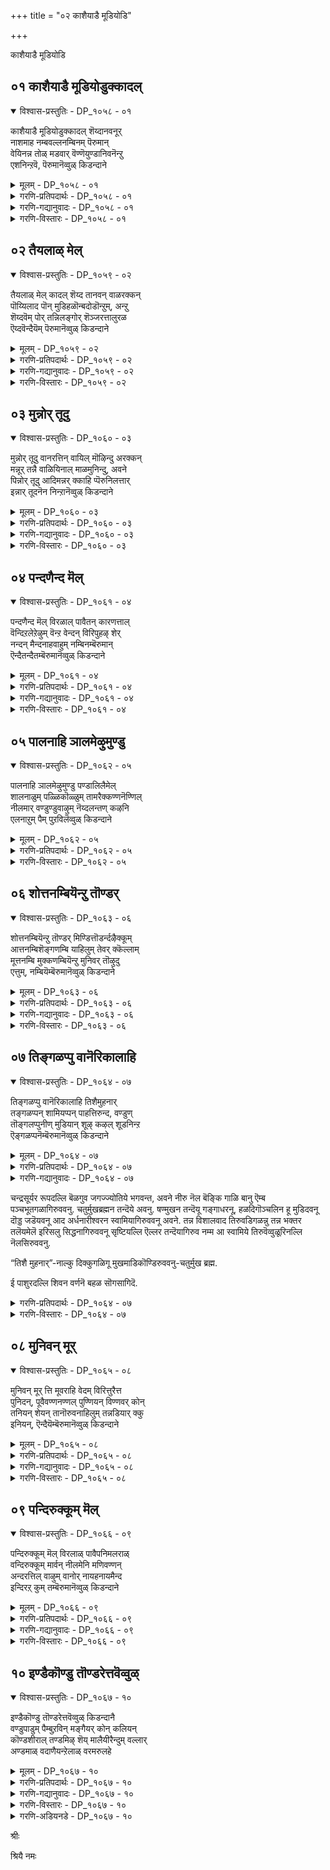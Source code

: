 +++
title = "०२ काशैयाडै मूडियोडि"

+++

काशैयाडै मूडियोडि

## ०१ काशैयाडै मूडियोडुक्कादल्

<details open><summary>विश्वास-प्रस्तुतिः - DP_१०५८ - ०१</summary>

काशैयाडै मूडियोडुक्कादल् शॆय्दानवनूर्  
नाशमाह नम्बवल्लनम्बिनम् पॆरुमान्  
वेयिनन्न तोळ् मडवार् वॆण्णॆयुण्डानिवनॆन्ऱु  
एशनिन्ऱवॆ, पॆरुमानॆव्वुळ् किडन्दाने
</details>

<details><summary>मूलम् - DP_१०५८ - ०१</summary>

काशैयाडै मूडियोडुक्कादल् शॆय्दानवनूर्  
नाशमाह नम्बवल्लनम्बिनम् पॆरुमान्  
वेयिनन्न तोळ् मडवार् वॆण्णॆयुण्डानिवनॆन्ऱु  
एशनिन्ऱवॆ, पॆरुमानॆव्वुळ् किडन्दाने
</details>

<details><summary>गरणि-प्रतिपदार्थः - DP_१०५८ - ०१</summary>

काशै आडै=काषाय वस्त्रदिन्द, मूडि=मुच्चिकॊण्डु, ओडि=ओडिबन्दु, कादल् शॆय्दान् अवन्=प्रेमिसलु यत्निसिद अवन, ऊर्=ऊराद लकॆयु, नाशम् आह=नाशवागुवन्तॆ, नम्बवल्ल=सङ्कल्पिसिद, नम्बि=परिपूर्णनाद, नम् पॆरुमान्=नम्म स्वामियन्नु, वेयिन् अन्न=बिदिरिन हागॆ, तोळ्=तोळुगळुळ्ळ, मडवार्=हॆङ्गसरु, वॆण्णॆय् उण्डान् इवन्=बॆण्णॆयन्नुण्ड इवनु, ऎन्ऱु=ऎन्दु, एशनिन्ऱ=हास्य माडुवन्तॆ निन्तिरुव, ऎम् पॆरुमान्=नम्म स्वामियु, ऎव्वुळ्=ऎव्वुळ् ऎम्बल्लि, किडन्दाने=नॆलसिरुवनल्ल\!
</details>

<details><summary>गरणि-गद्यानुवादः - DP_१०५८ - ०१</summary>

काषायवस्त्रदिन्द मुच्चिकॊण्डु, ओडिबन्दु, प्रेमिसलु यत्निसिद अवन ऊराद लङ्कॆयु नाशवागुवन्तॆ सङ्कल्पिसिद परिपूर्णवाद नम्म स्वामियन्नु बिदिरिन हागॆ तोळुगळुळ्ळ हॆङ्गसरु “इवनु बॆण्णॆयुण्ड” ऎन्दु हास्य माडुवन्तॆ नम्म स्वामियु ऎव्वुळ् ऎम्बल्लि नॆलसिरुवनल्ल\!\(१\)
</details>

<details><summary>गरणि-विस्तारः - DP_१०५८ - ०१</summary>

राक्षसन सहजगुणवाद कपटदिन्द तन्नन्नु काषायवस्त्रभूषणगळिन्द मरॆमाडिकॊण्डु, तानॊब्ब साधुसन्यासि ऎम्बन्तॆ काणिसिकॊण्डवनु रावणासुर, अवनु हागॆ आतरदिन्द बन्दद्दु पञ्चवटिगॆ. वनवासिगळागि अल्लि तङ्गिद्द राम,लक्ष्मण,सीतॆयरिद्द पर्णकुटिगॆ. मारीचन सहायदिन्द रावणनु रामलक्ष्मणरन्नु वञ्चिसि काडिनल्लि बलुदूरक्कॆ कळुहिसिबिट्टु पर्णकुटियल्लि एकाङ्गिनियागिद्द सीतॆयन्नु कद्दु लङ्कॆगॆ कॊण्डॊय्दु अल्लि अवळन्नु सॆरॆयल्लिरिसि, अवळन्नु तन्न प्रेयसियागि ऒलिसिकॊळ्ळलु यत्निसिदनु. धर्मपत्नियन्नु कळॆदुकॊण्ड श्रीरामनु लङ्कॆयन्नु नाशमाडुवुदागि सङ्कल्पिसि हागॆये नडसि, सीतॆयन्नु सॆरॆवासदिन्द बिडुगडॆ माडिदनु. ई पाशुरद मॊदल ऎरडु सालुगळल्लि बरुव श्रीरामावतारद वैभव इदु.

पाशुरद कडॆय ऎरडु सालुगळल्लि कृष्णावतारद प्रसङ्गद सूचनॆयिदॆ. बिदिरिनन्तॆ सरळवाद उद्दनाद सुन्दरवाद तोळुगळवरु नन्दगोकुलद गॊल्लतियरु. भगवन्तनु नन्दगोकुलदल्लि बालकृष्णनागि बॆळॆयुत्तिरुवाग अल्लिन ऒन्दॊन्दु मनॆगू नुग्गि, शेखरिसिट्टिद्द बॆण्णॆयन्नु कद्दु तिन्नुत्तिद्दद्दु अवन ऒन्दु वैशिष्ट्य.

अदरिन्द अवनु गॊल्लतिय दूरिगॆ चाडिगॆ गुरियागुत्तिद्द.

सत्यपराक्रमनागि, “वीर राघवनागि”, हॆसरान्त भगवन्तनु ईग दक्षिण भारतद पवित्रक्षेत्रगळल्लि प्न्दाद “तिरुवॆव्वुळूरु” ऎम्बल्लि वीरराघव ऎम्ब हॆसरिन अर्चावतारियागि नॆलॆगॊण्डिद्दानॆ. अन्थवनु “बॆण्णॆ कद्दु तिन्दनॆम्ब अपहास्यक्कॆ गुरियागुवुदे? इदु भगवन्तन हिरिमॆगॆ तक्कद्दे?

हिन्दिन कॆलवु तिरुमॊऴिगळल्लि आऴ्वाररु तिरुवॆङ्कटाचलपतिय सन्निधियल्लि भजिसिदरु.ईग अवरु तिरुवॆव्वुळूरु ऎम्बल्लि वीरराघवस्वामिय सेवॆयल्लि तॊडगिद्दारॆ.
</details>

## ०२ तैयलाळ् मेल्

<details open><summary>विश्वास-प्रस्तुतिः - DP_१०५९ - ०२</summary>

तैयलाळ् मेल् कादल् शॆय्द तानवन् वाळरक्कन्  
पॊय्यिलाद पॊन् मुडिहळॊन्बदोडॊन्ऱुम्, अन्ऱु  
शॆय्दवॆम् पोर् तन्निलङ्गोर् शॆञ्जरत्तालुरळ  
ऎय्दवॆन्दैयॆम् पॆरुमानॆव्वुळ् किडन्दाने
</details>

<details><summary>मूलम् - DP_१०५९ - ०२</summary>

तैयलाळ् मेल् कादल् शॆय्द तानवन् वाळरक्कन्  
पॊय्यिलाद पॊन् मुडिहळॊन्बदोडॊन्ऱुम्, अन्ऱु  
शॆय्दवॆम् पोर् तन्निलङ्गोर् शॆञ्जरत्तालुरळ  
ऎय्दवॆन्दैयॆम् पॆरुमानॆव्वुळ् किडन्दाने
</details>

<details><summary>गरणि-प्रतिपदार्थः - DP_१०५९ - ०२</summary>

तैयल् आळ्=सौन्दर्यवे रूपवादवळ, मेल्=मेलॆ, कादल् शॆय्द=कामिसिद, तानवन्=राक्षसनाद, वाळ् अरक्कन्=खड्गवन्नु आयुधवन्नागि उळ्ळ रावणन, पॊय् इलाद=निजवाद, पॊन् मुडिहळ् ऒन्बदनोडु ऒन्ऱु= चिन्नदन्थ\(श्रेष्ठवाद\)तलॆगळन्नु हत्तन्नू, अन्ऱु=आग, शॆय्द=नडसिद, वॆम् पोर् तन्निल्=तीक्ष्णवाद युद्धदल्लि अङ्गु=अल्लि, ओर्=अद्वितीयवाद, शॆम् शरत्ताल्=क्रूरवाद बाणदिन्द, उरळ=उरुळुवन्तॆ, ऎय्द=प्रयोगिसिद, ऎन्दै=स्वामियाद\(तन्दॆयाद\)ऎम् पॆरुमान्= नम्म स्वामियु, ऎव्वुळ्=तिरुवॆव्वुळूरिनल्लि, किडन्दाने=नॆलसिरुवनल्ल\!
</details>

<details><summary>गरणि-गद्यानुवादः - DP_१०५९ - ०२</summary>

सौन्दर्यवे रूपवादवळ मेलॆ कामिसिद राक्षसनाद खड्गायुधवुळ्ळ \(खड्गपाणियाद\) रावणन निजवाद श्रेष्ठवाद हत्तुतलॆगळन्नू अन्दु नडसिद तीक्ष्णवाद युद्धदल्लि, अल्लि अद्वितीयवाद ऒन्दु क्रूरवाद बाणदिन्द उरुळुवन्तॆ प्रयोगिसिद नम्म स्वामियु तिरुवॆव्वुळूरिनल्लि नॆलसिरुवनल्ल\!\(२\)
</details>

<details><summary>गरणि-विस्तारः - DP_१०५९ - ०२</summary>

सौन्दर्यवे रूपवॆत्तवळु सीतादेवि. अवळन्नु कामिसिदवनु राक्षसराजनाद रावणासुर. अवन आयुध खड्ग. श्रीरामनु सीतॆगागि लङ्कॆगॆ होगि अल्लि नडॆद तीक्ष्णयुद्धदल्लि रावणन चिन्नद किरीटगळिन्द अलङ्कृतवाद हत्तुतलॆगळू उरुळिबीळुवन्तॆ साटियिल्लद ऒन्दु बाणवन्नु प्रयोगिसिदनु. आ वीरराघवने ईग तिरुवॆव्वुळूरिनल्लि नॆलसिरुवुदु.

“ऎव्वुळ् किडन्दाने- ऎम्बुदन्नु “याव हृदयान्तराळदल्लि नॆलसिद्दानॆ?”ऎन्दु अर्थ माडबहुदु ऎन्निसुत्तदॆ. ऎल्लर अन्तरङ्गदल्लू अवनिद्दानॆ ऎन्दु अर्थवागुवुदु.
</details>

## ०३ मुन्नोर् तूदु

<details open><summary>विश्वास-प्रस्तुतिः - DP_१०६० - ०३</summary>

मुन्नोर् तूदु वानरत्तिन् वायिल् मॊऴिन्दु अरक्कन्  
मन्नूर् तन्नै वाळियिनाल् माळमुनिन्दु, अवने  
पिन्नोर् तूदु आदिमन्नर् क्काहि प्पॆरुनिलत्तार्  
इन्नार् तूदनॆन निन्ऱानॆव्वुळ् किडन्दाने
</details>

<details><summary>मूलम् - DP_१०६० - ०३</summary>

मुन्नोर् तूदु वानरत्तिन् वायिल् मॊऴिन्दु अरक्कन्  
मन्नूर् तन्नै वाळियिनाल् माळमुनिन्दु, अवने  
पिन्नोर् तूदु आदिमन्नर् क्काहि प्पॆरुनिलत्तार्  
इन्नार् तूदनॆन निन्ऱानॆव्वुळ् किडन्दाने
</details>

<details><summary>गरणि-प्रतिपदार्थः - DP_१०६० - ०३</summary>

मुन्=हिन्दॆ ऒन्दु कालदल्लि, ओर् तूदु=ऒन्दु दौत्यवन्नु, वानरत्तिन्=कपिय, वायिल्=मूलक, मॊऴिन्दु=कळुहिसि, अरक्कन्=राक्षसन, मन्=प्रसिद्धवाद, ऊर् तन्नै=ऊरन्नु, वाळियिनाल्=अम्बिनिन्द, माळ=संहरिसलु, मुनिन्दु=कडुकोपगॊण्डु, अवने=अवने, पिन्=अनन्तर, ओर् तूदु=ऒन्दु दौत्यवन्नु, आदिमन्नर् क्कू आहि=आदिराजरिगागॊ नडसि, पॆरु=विस्तारवाद, निलत्तार्=भूमियवरु, इन्नार्=इन्नु यार, तूदन् ऎन=दूतनो ऎन्नुवन्तॆ, निन्ऱान्=सिद्धवागि निन्तिरुव स्वामियु,ऎव्वुळ्=तिरुवॆव्वुळूरिनल्लि, किडन्दाने=नॆलसिरुवनल्ल\!
</details>

<details><summary>गरणि-गद्यानुवादः - DP_१०६० - ०३</summary>

हिन्दॆ ऒन्दु कालदल्लि कपिय मूलक ऒन्दु दौत्यवन्नु कळुहिसि, राक्षसन प्रसिद्धवाद ऊरन्नु बाणदिन्द संहरिसि\(नाशपडिस\)लु कडुकोपगॊण्ड, अवने अनन्तर आदिराजरिगागि मत्तॊन्दु दौत्यवन्नु नडसि ईग विस्तारवाद भूमियवरु इन्नार दूतनागुवनो ऎन्नुवन्तॆ सिद्धवागि स्वामियु तिरुवॆव्वुळूरिनल्लि नॆलसिरुवनल्ल\!\(३\)
</details>

<details><summary>गरणि-विस्तारः - DP_१०६० - ०३</summary>

हिन्दॆ, त्रेतायुगदल्लि भगवन्तनु श्रीरामनागि अवतरिसिदाग, वानर श्रेष्ठनाद हनुमन्तनन्नु तन्न परवाद दूतनन्नागि लङ्कॆगॆ कळुहिसिद्दु. राम दूतनु समुद्रवन्नु हारि, लङ्कॆगॆ होगि, अशोकवनदल्लि सीतादेवियन्नु कण्डु आकॆगॆ श्रीरामन सौख्यद सुद्दियन्नु मुट्टिसिदनु. अनन्तर रामदूतन महत्वॆवॆष्टॆन्दु लङ्कॆयवरिगॆ अरिवुण्टुमाडलु अशोवनवन्नु मुरिदुनाशमाडि, लङ्कॆयन्ने सुट्टु सीतादेवियिन्द चूडामणियन्नु तन्दु श्रीरामनिगॆ मुट्टिसि नडॆद विषयवन्नॆल्ला विवरवागि श्रीरामनल्लि अरिकॆ माडिकॊण्डनु. अदर फलवागि श्रीरामनु लङ्कॆगॆ धाळियिट्टु. राजनाद रावणनन्नु तन्न साटियिल्लद बाणदिन्द कॊन्दु हाकिदनु.

अनन्तर द्वापरयुगदल्लि, भगवन्तने दौत्यनडसलु निन्तनु. पाण्डवरु कौरवरिगॆ वैषम्य बॆळॆदाग, पाण्डवर् परवागि कौरवरॊडनॆ दौत्यनडसिदनु. तन्न दौत्यदिन्द फलविल्लवॆम्बुदन्नरितु हिन्तिरुगिदनु. अदर फलवागि बन्दद्दु महाभारत युद्ध. युद्धदल्लि स्वामिये स्वतः अर्जुनन सारथ्यवन्नु नडसिदनु. युद्धदल्लि नरमेधवे नडॆदुहोयितु. कौरवरॆल्लरू हतरादरु. पाण्डवरिगॆ न्याय दॊरॆयितु. भगवन्तन दौत्यद फलवे इदु\!

ईग कलियुग. ई विस्तारवाद भूमण्डलदल्लि भगवन्तनु इन्नार परवागि दौत्यनडसलु, तिरुवॆव्वुळूरिनल्लि नॆलसि, निन्तिरुवन्तिदॆ. मानव कुलक्के उपकारकनागि स्वामियु निन्तिद्दानल्ल\! भगवन्तन वात्सल्य ऎष्टु हिरिदु\! ऎनुत्तारॆ आऴ्वाररु\!

“याव कालदल्लि धर्मक्कॆ ग्लानियुण्टागुत्तदॆयो, अधर्म हॆच्चिकॊळ्ळुत्तदॆयो, आग धर्मवन्नुद्धरिसलु अधर्मवन्नु तुण्डरिसलु नानु युगयुगदल्लियू अवतारवॆन्नुत्तेनॆ”-ऎन्दु भगवन्तन आश्वासनॆयन्नु आऴ्वाररु इल्लि नॆनपु माडिकॊळ्ळुत्तिद्दारो, हेगो\!
</details>

## ०४ पन्दणैन्द मॆल्

<details open><summary>विश्वास-प्रस्तुतिः - DP_१०६१ - ०४</summary>

पन्दणैन्द मॆल् विरळाल् पावैतन् कारणत्ताल्  
वॆन्दिऱलेऱेऴुम् वॆन्ऱ वेन्दन् विरिपुहऴ् शेर्  
नन्दन् मैन्दनाहवाहुम् नम्बिनम्बॆरुमान्  
ऎन्दैतन्दैतम्बॆरुमानॆव्वुळ् किडन्दाने
</details>

<details><summary>मूलम् - DP_१०६१ - ०४</summary>

पन्दणैन्द मॆल् विरळाल् पावैतन् कारणत्ताल्  
वॆन्दिऱलेऱेऴुम् वॆन्ऱ वेन्दन् विरिपुहऴ् शेर्  
नन्दन् मैन्दनाहवाहुम् नम्बिनम्बॆरुमान्  
ऎन्दैतन्दैतम्बॆरुमानॆव्वुळ् किडन्दाने
</details>

<details><summary>गरणि-प्रतिपदार्थः - DP_१०६१ - ०४</summary>

पन्दु=चॆण्डन्नु, अणैन्द=सिद्धवागि उळ्ळ, मॆल् विरलाळ्=मृदुवाद बॆरळुगळुळ्ळवळाद, पावैतन्=कन्निकॆय कारणत्ताल्=कारणदिन्द, वॆम्=क्रूरवाद \(अतिशयवागि\) तिऱल्=शक्तिय, एऱु एऴुम्=एळु वृषभगळन्नु, वॆन्ऱ=गॆद्द, वेन्दन्=राजनू, विरि पुहऴ्=हरडिद कीर्तियिन्द, शेर्=कूडिद \(तुम्बिद\), नन्दन्=नन्दगोपन, मैन्दन् आह=मगनागि, आहुम्=आगिरुव, नम्बि=परिपूर्णनू, नम्बॆरुमान्=नमगॆ स्वामियू, ऎन्दैतन्दै=नम्म तन्दॆयू, तम्बॆरुमान्=नम्म नायकनू, ऎव्वुळ्=तिरुवॆव्वुळूरल्लि, किडन्दाने=नॆलसिरुववने\!
</details>

<details><summary>गरणि-गद्यानुवादः - DP_१०६१ - ०४</summary>

चॆण्डन्नु सिद्धवागि हिडिदिरुव मृदुवाद बॆरळुगळुळ्ळवळाद कन्निकॆय कारणदिन्द अतिशयवाद शक्तिय एळुवृषभगळन्नु गॆद्द राजनू, हरडिद कीर्तियिन्द कूडिद नन्दगोपन मगनागि आगिरुव परिपूर्णनू, नमगॆ स्वामियू नम्म तन्दॆयू नम्म नायकनू तिरुवॆव्वुळूरल्लि नॆलसिरुववने\! \(४\)
</details>

<details><summary>गरणि-विस्तारः - DP_१०६१ - ०४</summary>

तन्नन्नु यारु पडॆयुवरो, तन्न निमित्तवागि फणवागि इट्टिद्द एळुगूळिगळन्नु यारु जयिसुवरो ऎन्दु कादुकुळितिद्द कन्निकॆयु सत्यॆ\(नीळादेवि\) ऎम्बवळु. नन्दगोपन मगनागि अवतरिसिद परिपूर्णनाद श्रीकृष्णनु आ गूळिगळन्नु गॆद्दु अवळ कैहिडिदनु. हिन्दिन पाशुरदल्लि “इन्नारिगागि” ऎम्बुदन्नु इल्लि सूचिसुत्तारो, आऴ्वाररु, काणॆ\! आ भगवन्तने ऎल्लर उद्धारक्कागि ईग तिरुवॆव्वुळूरल्लि नॆलसिद्दानॆ.
</details>

## ०५ पालनाहि ञालमेऴुमुण्डु

<details open><summary>विश्वास-प्रस्तुतिः - DP_१०६२ - ०५</summary>

पालनाहि ञालमेऴुमुण्डु पण्डालिलैमेल्  
शालनाळुम् पळ्ळिकॊळ्ळुम् तामरैक्कण्णनॆण्णिल्  
नीलमार् वण्डुण्डुवाऴुम् नॆय्दलन्तण् कऴनि  
एलनाऱुम् पैम् पुऱविलॆव्वुळ् किडन्दाने
</details>

<details><summary>मूलम् - DP_१०६२ - ०५</summary>

पालनाहि ञालमेऴुमुण्डु पण्डालिलैमेल्  
शालनाळुम् पळ्ळिकॊळ्ळुम् तामरैक्कण्णनॆण्णिल्  
नीलमार् वण्डुण्डुवाऴुम् नॆय्दलन्तण् कऴनि  
एलनाऱुम् पैम् पुऱविलॆव्वुळ् किडन्दाने
</details>

<details><summary>गरणि-प्रतिपदार्थः - DP_१०६२ - ०५</summary>

पालन् आहि=ऎळॆय मगुवागि, ञालम् एऴुम् उण्डु=एळुलोकगळन्नू कबळिसि, पण्डु=बहळ हिन्दिन कालदल्लि, आल् इलैमेल्=आलदॆलॆय मेलॆ, शालनाळुम्=बहुकालदवरॆगू, पळ्ळिकॊळ्ळुम्=निद्रिसिद, तामरैक्कण्णन्=तावरॆयन्तॆ कण्णुळ्ळवनु, ऎळ् इल्=लॆक्कविल्लदष्टु, नीलम्=नैदिलॆ हूविनल्लि, आर्=तङ्गिद्दु, वण्डु=दुम्बिगळु, उण्डु-\(मधुवन्नु\)कुडिदु, वाऴुम्=बाळुवन्थ, नॆय्दल् कऴनि=कन्नैदिलॆय गद्दॆगळन्नू, एलम्=परिमळवु, नाऱुम्=बीसुत्तिरुव\(हरडिरुव\) पै=हरडिरुव, पुऱविल्=तोपुगळुळ्ळ, ऎव्वुळ्=तिरुवॆव्वुळूरिनल्लि, किडन्दाने=नॆलसिरुववने\!
</details>

<details><summary>गरणि-विस्तारः - DP_१०६२ - ०५</summary>

बहळ हिन्दिन कालदल्लि, एळुलोकगळन्नू कबळिसि, ऎळॆय मगुवागि आलद ऎलॆय मेलॆ बहुकालदवरॆगू मलगि निद्रिसिद तावरॆयन्तॆ कण्णुळ्ळवनु, लॆक्कविल्लदष्टु नैदिलॆ हूगळल्लि तङ्गिद्दु दुम्बिगळु मधुवन्नुण्डु बाळुवन्थ कन्नैदिकॆय गद्दॆगळन्नू परिमळवु तुम्बि बीसुत्तिरुव तोपुगळन्नू उळ्ळ तिरुवॆव्वुळूरिनल्लि नॆलसिरुववने\!

भगवन्तन प्रळयकालद व्यापारवन्नु मॊदलु ऎरडु पादगळल्लि हेळलागिदॆ. कडॆय ऎरडु पादगळल्लि तिरुवॆव्वुळूरिन प्रकृतिसौन्दर्यवन्नु विवरिसि हेळलागिदॆ.
</details>

## ०६ शोत्तनम्बियॆन्ऱु तॊण्डर्

<details open><summary>विश्वास-प्रस्तुतिः - DP_१०६३ - ०६</summary>

शोत्तनम्बियॆन्ऱु तॊण्डर् मिण्डित्तॊडर्न्दऴैक्कूम्  
आत्तनम्बिशॆङ्गणम्बि याहिलुम् तेवर् क्कॆल्लाम्  
मूत्तनम्बि मुक्कणम्बियॆन्ऱु मुनिवर् तॊऴुदु  
एत्तुम्, नम्बियॆम्बॆरुमानॆव्वुळ् किडन्दाने
</details>

<details><summary>मूलम् - DP_१०६३ - ०६</summary>

शोत्तनम्बियॆन्ऱु तॊण्डर् मिण्डित्तॊडर्न्दऴैक्कूम्  
आत्तनम्बिशॆङ्गणम्बि याहिलुम् तेवर् क्कॆल्लाम्  
मूत्तनम्बि मुक्कणम्बियॆन्ऱु मुनिवर् तॊऴुदु  
एत्तुम्, नम्बियॆम्बॆरुमानॆव्वुळ् किडन्दाने
</details>

<details><summary>गरणि-प्रतिपदार्थः - DP_१०६३ - ०६</summary>

शोत्तम्=कैमुगियुत्तेनॆ\(नमस्कार\), नम्बि=परिपूर्णने, ऎन्ऱु=ऎन्दु, तॊण्डर्=भक्तरु, मिण्डि=ऒट्टुगूडि, तॊडर्न्दु=सालागि निन्तु, अऴैक्कूम्=कूगि करॆयुव, आत्तन्=आप्तनाद, नम्बि=स्वामियागि, शॆम् कण्=कॆन्दावरॆयन्तॆ कण्णुळ्ळवनु आद, नम्बि=महामहिमनु, आहिलुम्=आदाग्यू,तेवर् क्कू ऎल्लाम्=देवतॆगळिगॆल्ला, मूत्त=हिरियनाद, नम्बि=महनीयनु\(ब्रह्मनु\), मुक्कण् नम्बि=मुक्कण्णनाद महनीयनु, ऎन्ऱु=ऎन्दु, मुनिवर्=महर्षिगळु, तॊऴुदु=नमस्करिसि\(नम्रतॆयिन्द-भयभक्तियिन्द\)एत्तुम्=स्तुतिसुव, नम्बि=महनीयनाद, ऎम्बॆरुमान्=नम्म स्वामियु

ऎव्वुळ्=तिरुवॆव्वुळूरिनल्लि, किडन्दाने=नॆलसिरुववने\!
</details>

<details><summary>गरणि-गद्यानुवादः - DP_१०६३ - ०६</summary>

भक्तरॆल्लरू ऒट्टुगूडि सालागि निन्तु, “परिपूर्णने प्रणामगळु” ऎन्दु कूगिकरॆयुवन्थ आप्तनाद स्वामियागि, कॆन्दावरॆयन्तॆ कण्णुळ्ळवनाद महामहिमनादाग्यू, देवतॆगळॆल्लरिगू हिरियनाद ब्रह्मनिगू मुक्कण्णनिगू स्वामि ऎनिसि, महर्षिगळु भयभक्तियिम्द स्तुतिसुव महामहिमनाद नम्म स्वामियु तिरुवॆव्वुळूरिनल्लि नॆलसिरुववने\! \(६\)
</details>

<details><summary>गरणि-विस्तारः - DP_१०६३ - ०६</summary>

तिरुवॆव्वुळूरिनल्लि नॆलसिरुव स्वामियु सामान्यनेनल्ल. अवनु देवाधिदेवनु\! देवतॆगळिगॆ मात्रवल्लदॆ, अवरिगॆल्ल हिरियनाद चतुर्मुख ब्रह्मनिगू, मुक्कण्णनाद शिवनिगू, महर्षिगळिगू ऎल्लरिगू अवने स्वामियागिरुववनु. सॊबगिन कण्णुगळवनागि, पुण्डरीकाक्षनॆनिसिकॊण्डु, ऎल्लरिम्दलू भयभक्तिय प्रणामगळन्नु स्वीकरिसुववनु अवने, तिरुवॆव्वुळूरिनल्लि भक्तरॆल्लरू ऒट्टुगूडि, सालुकट्टिनिन्तु, तम्मतम्म कैगळन्नु जोडिसि तलॆय मेलक्कॆत्ति हिडिदु मुगियुत्ता, अञ्जलिबद्धरागि, “परिपूर्णने प्रणामगळु”ऎन्दु कूगुव करॆयन्नु बहळ अक्करॆयिन्द स्वीकरिसुव परम आप्तनाद स्वामि अवने\!
</details>

## ०७ तिङ्गळप्पु वानॆरिकालाहि

<details open><summary>विश्वास-प्रस्तुतिः - DP_१०६४ - ०७</summary>

तिङ्गळप्पु वानॆरिकालाहि तिशैमुहनार्  
तङ्गळप्पन् शामियप्पन् पाहत्तिरुन्द, वण्डुण्  
तॊङ्गलप्पुनीण् मुडियान् शूऴ् कऴल् शूडनिन्ऱ  
ऎङ्गळप्पनॆम्बॆरुमानॆव्वुळ् किडन्दाने
</details>

<details><summary>मूलम् - DP_१०६४ - ०७</summary>

तिङ्गळप्पु वानॆरिकालाहि तिशैमुहनार्  
तङ्गळप्पन् शामियप्पन् पाहत्तिरुन्द, वण्डुण्  
तॊङ्गलप्पुनीण् मुडियान् शूऴ् कऴल् शूडनिन्ऱ  
ऎङ्गळप्पनॆम्बॆरुमानॆव्वुळ् किडन्दाने
</details>

<details><summary>गरणि-प्रतिपदार्थः - DP_१०६४ - ०७</summary>

तिङ्गळ्=चन्द्र, अप्पु=नीरु, वान्=बानु, ऎरि=तेजस्सु, काल्=वायु, आहि=आगि, तिशैमुहनार् तङ्गळ्=नाल्कु दिक्कुगळिगॆ मुखवुळ्ळवन, अप्पन्=तन्दॆ, शामि=षण्मुखस्वामिय, अप्पन्=तन्दॆयाद, पाहत्तु इरुन्द=तन्न देहद ऒन्दु भाग तानागि, वण्डु उण्=दुम्बिगळु मुसुरिरुव, तॊङ्गल्=गॊञ्चलु हूवन्नू, अप्पु=गङ्गॆयन्नुळ्ळ, नीळ्=उद्दवाद दॊड्ड, मुडियान्=जडॆयवनु, शूऴ् कऴल्=विस्तारवाद\(आवरिसिरुव\) पादगळन्नु, शूड=तलॆयल्लि दिरिसलु, निन्ऱ=निन्तिरुव, ऎङ्गळ् अप्पन्=नम्मॆल्लर तन्दॆयाद, ऎम्बॆरुमान्=नम्म स्वामियु, ऎव्वुळ्=तिरुवॆव्वुळूरिनल्लि, किडन्दाने=नॆलसिरुववने\!
</details>

<details><summary>गरणि-गद्यानुवादः - DP_१०६४ - ०७</summary>

चन्द्र,नीरु,बानु,तेजस्सु,वायु-आगि नालु दिक्कुगळिगॆ मुखवुळ्ळवन तन्दॆयागि षण्मुख तन्दॆयू तन्न देहद अर्धभागवे तानागि दुम्बिगळु मुसुरुव गॊञ्चलुहूवन्नू गगॆयन्नु उळ्ळ दॊड्ड जडॆयवन तन्दॆयागि, विस्तारवागि आवरिसिरुव तन्न तिरुवडिगळन्नु तलॆयमेलॆ इरिसलु निन्तिरुववनाद नम्मॆल्लर तन्दॆयाद नम्म स्वामियु तिरुवॆव्वुळूरिनल्लि नॆलसिरुववने\! \(७\)
</details>

चन्द्रसूर्यर रूपदल्लि बॆळगुव जगज्ज्योतिये भगवन्त, अवने नीरु नॆल बॆङ्कि गाळि बानु ऎम्ब पञ्चभूतगळागिरुववनु. चतुर्मुखब्रह्मन तन्दॆये अवनु. षण्मुखन तन्दॆयू गङ्गाधरनू, हळदिगॊञ्चलिन हू मुडिदवनू दॊड्ड जडॆयवनू आद अर्धनारीश्वरन स्वामियागिरुववनू अवने. तन्न विशालवाद तिरुवडिगळन्नु तन्न भक्तर तलॆयमेलॆ इरिसलु सिद्धनागिरुववनू सृष्टियल्लि ऎल्लर तन्दॆयागिरुव नम्म आ स्वामिये तिरुवॆव्वुळूरिनल्लि नॆलसिरुववनु.

“तिशै मुहनार्”-नाल्कु दिक्कुगळिगू मुखमाडिकॊण्डिरुववनु-चतुर्मुख ब्रह्म.

ई पाशुरदल्लि शिवन वर्णनॆ बहळ सॊगसागिदॆ.

<details><summary>गरणि-प्रतिपदार्थः - DP_१०६४ - ०७</summary>

“शामि”=ऎम्बुदक्कॆ “सामवेद”ऎन्दु तिळिदवरु अर्थ माडिद्दारॆ. भगवन्तनु “सामवेद स्वरूपि”ऎन्दु विवरिसिद्दारॆ.
</details>

<details><summary>गरणि-विस्तारः - DP_१०६४ - ०७</summary>

“शूऴ् कऴल् शूड निन्ऱु”- ऎम्बुदरल्लि भगवन्तन त्रिविक्रमावतारद सूचनॆयिदॆ.
</details>

## ०८ मुनिवन् मूर्

<details open><summary>विश्वास-प्रस्तुतिः - DP_१०६५ - ०८</summary>

मुनिवन् मूर् त्ति मूवराहि वेदम् विरित्तुरैत्त  
पुनिदन्, पूवैवण्णनण्णल् पुण्णियन् विण्णवर् कोन्  
तनियन् शेयन् तानॊरुवनाहिलुम् तन्नडियार् क्कु  
इनियन्, ऎन्दैयॆम्बॆरुमानॆव्वुळ् किडन्दाने
</details>

<details><summary>मूलम् - DP_१०६५ - ०८</summary>

मुनिवन् मूर् त्ति मूवराहि वेदम् विरित्तुरैत्त  
पुनिदन्, पूवैवण्णनण्णल् पुण्णियन् विण्णवर् कोन्  
तनियन् शेयन् तानॊरुवनाहिलुम् तन्नडियार् क्कु  
इनियन्, ऎन्दैयॆम्बॆरुमानॆव्वुळ् किडन्दाने
</details>

<details><summary>गरणि-प्रतिपदार्थः - DP_१०६५ - ०८</summary>

मुनिवन्=सङ्कल्पिसुववनु, मूर् त्ति मूवरु आहि=मूवरु मूर्तिगळागि, वेदम्=वेदगळन्नु, विरित्तु=विवरिसि, उरैत्त=हेळिद, पुनिदन्=परम पवित्रनु, पूवै वण्णन्=अगसॆ हूविन बण्णदवनु, अण्णल्=परम पुरुषनु, पुण्णियन्=पुण्यस्वरूपनु, विण्णवर् कोन्=अमररॆल्लर ऒडॆयनु, तनियन्=ऒण्टियादवनु, शेयन्=बलुदूरदल्लिरुववनु, तान्=तानु, ऒरुवन् आहिलुम्=ऒब्बने आदरू तन् अडियार् क्कू=तन्न सेवकरिगॆ, भक्तरिगॆ, इनियन्=प्रियनादवनु, ऎन्दै=नन्न तन्दॆयादवनु, ऎम्बॆरुमान्=नन्न स्वामियादवनु, ऎव्वुळ्=तिरुवॆव्वुळूरिनल्लि, किडन्दाने=नॆलसिरुववने\!
</details>

<details><summary>गरणि-गद्यानुवादः - DP_१०६५ - ०८</summary>

सङ्कल्पिसिरुववनु, मूरु मूर्तिगळादवनु, वेदगळन्नु विवरिसि हेळिद परम पवित्रनु, अगसॆ हूविन बण्णदवनु, परम पुरुषनु, पुण्यस्वरूपनु, अमररॆल्लर ऒडॆयनु, ऒण्टियादवनु, बहुदूरदल्लिरुववनु, तानॊब्बने आदरू तन्न पादसेवकरिगॆ \(भक्तरिगॆ\) परम प्रियनादवनु, नन्न तन्दॆयू नन्न स्वामियू तिरुवॆव्वुळूरिनल्लि नॆलसिरुववने.\(८\)
</details>

<details><summary>गरणि-विस्तारः - DP_१०६५ - ०८</summary>

आऴ्वाररु हिन्दॆ ऒन्दु पाशुरदल्लि भगवन्तनन्नु अवन गुणगळ मूलकवागि अरितुकॊळ्ळबेकॆन्नुव ज्ञानमार्ग कष्टसाध्यवॆन्दू अदक्कॆ बदलागि अर्चास्वरूपनागि पुण्यक्षेत्रगळल्लि नॆलसिरुव स्वामिय सेवॆयन्नु भक्तियिन्द माडुव मार्गवे बहळ सुलभवॆन्दू हेळिद्दारॆ. ई पाशुरदल्लि अवरु भगवन्तन गुणस्वभावगळन्नू अवुगळ मूलक भगवन्तन नानामुखवाद हिरिमॆयन्नू ऒत्ति हेळुत्तिद्दारॆ.

भगवन्तनन्नु सुलभवागि अरितुकॊळ्ळुवन्तॆ हेगॆहेगॆ हेळबहुदो हागॆल्ला कॆलवे पदगळल्लि, आऴ्वाररु वर्णिसुत्तारॆ.

“मुनिवन्”- ऎन्दरॆ मौनवागि ध्यान माडुववनु. भगवन्तन विषयदल्लि अदु अवन सङ्कल्प मात्रवे. आ सङ्कल्पदिन्दले स्वामियु यावाग सृष्टिकार्य नडॆयबेको, यावाग लयकार्य नडॆयबेको, ऎष्टु काल अवॆरडर नडुवण स्थिति ऎन्दरॆ रक्षणॆय कार्य नडॆयबेको ऎन्दु निर्धरिसुत्तानॆ.

ताने सङ्कल्पिसिद आ मूरु कार्यगळन्नु नडसुवुदक्कागि ताने मूरु रूपगळगुत्तानॆ. चतुर्मुख ब्रह्मनागि सृष्टिकार्यवन्नु नडसुवनु. विष्णुस्वरूपनागि आ सृष्टियन्नॆल्ला नॆलॆगॊळिसुवनु. कडॆगॆ, रुद्रनागि ऎल्लवन्नू नाशगॊळिसुवनु.

भगवन्तनु मॊदलु ब्रह्मनिगॆ वेदगळन्नु अरिवु माडिकॊट्टद्दु नारदमहर्षिगॆ, अनन्तर वेदगळन्नु हंसरूपियागि विवरिसि हेळिदनु. बळिक, अर्जुननन्नु निमित्तवागि माडिकॊण्डु, भूलोकदवरॆल्लर उद्धारक्कागि आ वेदगळन्नु भगवद्गीतॆय रूपदल्लि विवरिसि हेळिदनु.

पुरुषरल्लि परमनागि, ऎल्ल जीवरू आश्रयिसुवन्थ परमपुरुषनु स्वामि. आकर्षकवाद अतिविशिष्टवाद अगसॆहूविन बण्णदवनु स्वामि. सद्गुणगळीगॆल्ल आकरवागि, सकल कल्याणगुणगळु ऒट्टुगूडि मॆरॆयुव पुण्यस्वरूपनु स्वामि.

भगवन्तनु “तनियन्”-परिपूर्णनु. अल्लदॆ अवनॊब्बने\! साटिये इल्लदवनु. यारिगू ऎटुकदष्टु दूरदल्लिरुववनु. देवाधिदेवनागि ऎल्ल अमररिगू ऒडॆयनु स्वामि.

भक्तर विषयदल्लि अवनु प्रियतमनु. भगवन्तनु ऎल्लरिगू तन्दॆ. अवनु ऎल्लरिगू स्वामियू हौदु.

तिरुवॆव्वुळूरिनल्लि अर्चावतारियागिरुववनू अवने\!
</details>

## ०९ पन्दिरुक्कूम् मॆल्

<details open><summary>विश्वास-प्रस्तुतिः - DP_१०६६ - ०९</summary>

पन्दिरुक्कूम् मॆल् विरलाळ् पावैपनिमलराळ्  
वन्दिरुक्कूम् मार्वन् नीलमेनि मणिवण्णन्  
अन्दरत्तिल् वाऴुम् वानोर् नायहनायमैन्द  
इन्दिरऱ् कुम् तम्बॆरुमानॆव्वुळ् किडन्दाने
</details>

<details><summary>मूलम् - DP_१०६६ - ०९</summary>

पन्दिरुक्कूम् मॆल् विरलाळ् पावैपनिमलराळ्  
वन्दिरुक्कूम् मार्वन् नीलमेनि मणिवण्णन्  
अन्दरत्तिल् वाऴुम् वानोर् नायहनायमैन्द  
इन्दिरऱ् कुम् तम्बॆरुमानॆव्वुळ् किडन्दाने
</details>

<details><summary>गरणि-प्रतिपदार्थः - DP_१०६६ - ०९</summary>

पन्दु=चॆण्डन्नु, इरुक्कूम्=हिडिदिरुव, मॆल् विरलाळ्=मृदुवाद बॆरळुगळुळ्ळवळाद, पावै=कन्यॆयाद, पनि मलराळ्=तम्पाद तावरॆहूविनल्लि हुट्टिदवळु, वन्दु=बन्दु, इरुक्कूम्=नॆलसुव, मार्वन्=ऎदॆयुळ्ळवनु, नीलमेनि=नीलिय देहद, मणिवण्णन्-इन्द्रनीलमणिय बण्णदवनु

अन्दरत्तिल्=स्वर्गदल्लि, वाऴुम्=वासिसुव, वानोर्=देवतॆगळ, नायहन्=नायकनु, आय्=आगि, अमैन्द=इरुव, इन्दुरऱ् कुम् तम्=देवेन्द्रनिगू पॆरुमान्=स्वामियादवनु, ऎव्वुळ्=तिरुवॆव्वुळूरिनल्लि, किडन्दाने=नॆलसिरुववने\!
</details>

<details><summary>गरणि-गद्यानुवादः - DP_१०६६ - ०९</summary>

चॆण्डन्नु हिडिदिरुव मृदुवाद बॆरळुगळुळ्ळवळाद कमल पुष्पदल्लि हुट्टिदवळाद कन्यॆयन्नु ऎदॆयल्लि उळ्ळवनु, अच्च इन्द्रिनीलमणिय बण्णदवनु, स्वर्गवासिगळाद देवतॆगळ नायकनागिरुव देवेन्द्रनिगू स्वामियादवनु तिरुवॆव्वुळूरिनल्लि नॆलसिरुववने\!\(९\)
</details>

<details><summary>गरणि-विस्तारः - DP_१०६६ - ०९</summary>

तावरॆहूविनल्लि हुट्टिद कन्यॆ लक्ष्मीदेवि. आ लक्ष्मीदेवियन्नु तन्न वक्षस्थलदल्लिये नित्यवासिनियन्नागि माडिकॊण्डिरुववनू, दिव्यवाद इन्द्रनीलमणिय बण्णद कान्तियुळ्ळवनू, देवतॆगळिगॆ ऒडॆयनाद देवेन्द्रनिगू स्वामियाद भगवन्तनु तिरुवॆव्वुळूरिनल्लि नॆलसिद्दानॆ-ऎन्नुत्तारॆ आऴ्वाररु.
</details>

## १० इण्डैकॊण्डु तॊण्डरेत्तवॆव्वुळ्

<details open><summary>विश्वास-प्रस्तुतिः - DP_१०६७ - १०</summary>

इण्डैकॊण्डु तॊण्डरेत्तवॆव्वुळ् किडन्दानै  
वण्डुपाडुम् पैम्बुऱविन् मङ्गैयर् कोन् कलियन्  
कॊण्डशीराल् तण्डमिऴ् शॆय् मालैयीरैन्दुम् वल्लार्  
अण्डमाळ् वदाणैयन्ऱेलाळ् वरमरुलहे
</details>

<details><summary>मूलम् - DP_१०६७ - १०</summary>

इण्डैकॊण्डु तॊण्डरेत्तवॆव्वुळ् किडन्दानै  
वण्डुपाडुम् पैम्बुऱविन् मङ्गैयर् कोन् कलियन्  
कॊण्डशीराल् तण्डमिऴ् शॆय् मालैयीरैन्दुम् वल्लार्  
अण्डमाळ् वदाणैयन्ऱेलाळ् वरमरुलहे
</details>

<details><summary>गरणि-प्रतिपदार्थः - DP_१०६७ - १०</summary>

इण्डैकॊण्डु=हूविन हारगळन्नु हिडिदुकॊण्ड, तॊण्डर्=भक्तरु, एत्त=स्तुतिसुवन्थ, ऎव्वुळ् किडन्दानै=तिरुवॆव्वुळूरिनल्लि नॆलसिरुव भगवन्तनन्नु कुरितु, वण्डुपाडुम्=दुम्बिगळु हाडुव, पैपुऱविल्=विशालवाद तोपुगळुळ्ळ, मङ्गैयर्=मङ्गैनाडिनवर, कोन् कलियन्=ऒडॆयनाद कलियन् ऎम्बवनु, कॊण्ड=पडॆदिरुव, शीराल्=\(भगवद्गुणानुभववॆम्ब\)ऐश्वर्यदिन्द, तण् तमिऴ् शॆय्=तम्पाद\(हितवाद\)तमिळिनिन्दाद, मालै=पाशुरमालॆयाद, ईरैन्दुम्=हत्तन्नू, वल्लार्=बल्लवरु, अण्डम्=भूमण्डलवन्नु, आळ्वदु आणै=आळुवुदु निश्चय, अन्ऱे=हागल्लदिद्दरॆ, आळ्वर् अमरुलहे=अमरर लोकवन्ने आळुवरु.
</details>

<details><summary>गरणि-गद्यानुवादः - DP_१०६७ - १०</summary>

हूविन हारगळन्नु हिडिदुकॊण्डु भक्तरु स्तुतिसुवन्थ तिरुवॆव्वुळूरिनल्लि नॆलसिरुव भगवन्तनन्नु कुरितु दुम्बिगळु हाडुव विशालवाद तोपुगळुळ्ळ मङ्गैनाडिनवर ऒडॆयनाद कलियन् ऎम्बुवनु पडॆदिरुव ऐश्वर्यदिन्द हितवाद तमिळिनिन्दाद हत्तुपाशुरमालॆयन्नु बल्लवरु भूमण्डलवन्नाळुवुदु निश्चय- हागल्लदिद्दरॆ अमरर लोकवन्ने आळुवरु.\(१०\)
</details>

<details><summary>गरणि-विस्तारः - DP_१०६७ - १०</summary>

सकल कल्याण गुणविभूतिगळ निधि भगवन्त. दयॆये मूर्तिवॆत्तवळाद श्रीदेवियन्नु तन्न नित्यानुपायिनियन्नागि माडिकॊण्डु तन्न वक्षस्थलदल्लिये इरिसिकॊण्डिद्दानॆ. भक्तर सेवॆयन्नु अङ्गीकरिसि अवरन्नु अनुग्रहिसुवुदक्कागिये स्वामियु तिरुवॆव्वुळूरु मुन्ताद पवित्रक्षेत्रगळल्लि अर्चावतारियागि नॆलसिद्दानॆ. सकल सम्पद्भरितनाद आ स्वामियन्नु कुरितु तिरुमङ्गै आऴ्वाररु हाडुत्तिद्दारॆ. आऴ्वाररु ऐश्वर्यवन्नु पडॆदवरे, भगवद्गुणानुभववे अवर महदैश्वर्य. अदन्नु बळसिकॊण्डु ई हत्तुपाशुरगळ मालॆयन्नु, भक्तरु हूविन हारगळन्नु हिडिदु भगवन्तनिगॆ अर्पिसलु कातररागिरुव हागॆये भगवन्तनिगॆ आदरदिन्द अर्पिसुत्तिद्दारॆ. भगवन्तन गुणातिशयगळन्नु अरितुकॊळ्ळलु ई पाशुरगळु सहायवागुत्तवॆ. इनिदाद तमिळिनल्लि रचिसिरुव ई पाशुरगळन्नु चॆन्नागि बल्लवरु भूमिय मेलॆ कीर्तिवन्तरागि बाळुत्तारॆ. भूमियमेलॆण जीवनवु नीडुव सुखवन्नु तृणीकरिसुवष्टु उत्कृष्टवाद शाश्वतवाद सुखभोगगळु अवरिगॆ लभिसुवुदरिन्द अवरु “भूमण्डलवन्ने आळुत्तारॆ”, अनन्तर अवरु अमररागुवुदु खण्डित. अमर लोकदल्लियू सह भगवन्तनिगॆ अवरु निकटभक्तरागि, कीर्तियन्नु गळिसुत्तारॆ. इदु आऴ्वारर सदाशय.
</details>

<details><summary>गरणि-अडियनडे - DP_१०६७ - १०</summary>

काशै, तैयर्, मुन्, पन्दणै, पालन्, शोत्तम्, तिङ्गळ्, मुनिवन्, पन्दु, इण्डै\(विल्\)
</details>

श्रीः

श्रियै नमः